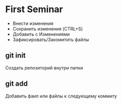# First Seminar
* Внести изменения
* Сохранить изменения (CTRL+S)
* Добавить с Изменениями 
* Зафиксировать/Закомитить файлы
## git init
Создать репозиторий внутри папки
## git add
Добавить фаил или файлы к следующему коммиту